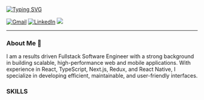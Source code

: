 <a href="https://git.io/typing-svg"><img src="https://readme-typing-svg.demolab.com?font=Inter&weight=800&size=35&duration=3000&pause=1000&multiline=true&width=435&height=140&lines=%24+whoami;Antonio+Aguilar" alt="Typing SVG" /></a>

[![Gmail](https://img.shields.io/badge/-gmail-%23D14836?style=for-the-badge&logo=Gmail&logoColor=white)](mailto:antonio.aguilar@gmail.com)
[![LinkedIn](https://img.shields.io/badge/LinkedIn-0077B5?style=for-the-badge&logo=linkedin&logoColor=white)](https://www.linkedin.com/in/antonio-aguilar-2b99a21b3/)
<a href="https://vantanova.com/#" target="_blank">
<img src="https://img.shields.io/badge/My_Portfolio-FF5722?style=for-the-badge&logo=rss&logoColor=white" />
</a>

<hr>

### About Me 🚀

I am a results driven Fullstack Software Engineer with a strong background in building scalable, high-performance web and mobile applications. With experience in React, TypeScript, Next.js, Redux, and React Native, I specialize in developing efficient, maintainable, and user-friendly interfaces.

### SKILLS






